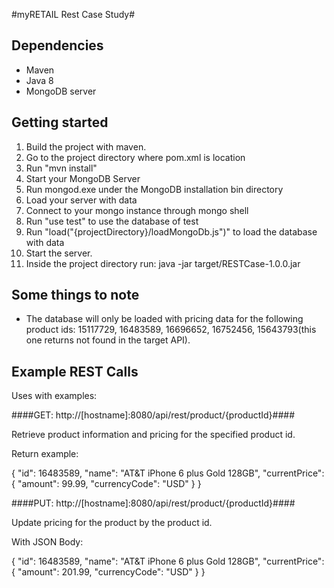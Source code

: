 

#myRETAIL Rest Case Study#


Dependencies
-------------------------

* Maven
* Java 8
* MongoDB server

Getting started
-------------------------

1. Build the project with maven.
  1. Go to the project directory where pom.xml is location
  2. Run "mvn install"
2. Start your MongoDB Server
  1. Run mongod.exe under the MongoDB installation bin directory
3. Load your server with data
  1. Connect to your mongo instance through mongo shell
  2. Run "use test" to use the database of test
  3. Run "load("{projectDirectory}/loadMongoDb.js")" to load the database with data
4. Start the server.
  1. Inside the project directory run: java -jar target/RESTCase-1.0.0.jar

Some things to note
------------------------

* The database will only be loaded with pricing data for the following product ids: 15117729, 16483589, 16696652, 16752456, 15643793(this one returns not found in the target API).

Example REST Calls
------------------------

Uses with examples:

####GET: http://[hostname]:8080/api/rest/product/{productId}####

Retrieve product information and pricing for the specified product id.

Return example:

{
  "id": 16483589,
  "name": "AT&T iPhone 6 plus Gold 128GB",
  "currentPrice": {
    "amount": 99.99,
    "currencyCode": "USD"
  }
}

####PUT: http://[hostname]:8080/api/rest/product/{productId}####

Update pricing for the product by the product id.

With JSON Body:

{
  "id": 16483589,
  "name": "AT&T iPhone 6 plus Gold 128GB",
  "currentPrice": {
    "amount": 201.99,
    "currencyCode": "USD"
  }
}
